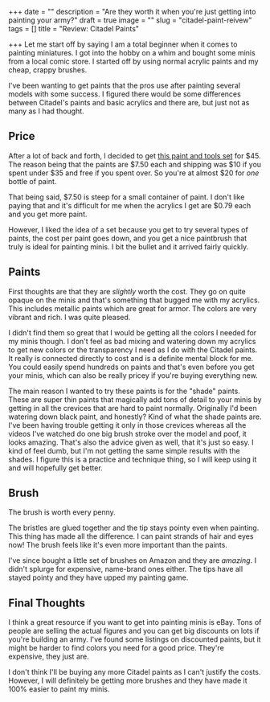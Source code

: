 +++
date = ""
description = "Are they worth it when you're just getting into painting your army?"
draft = true
image = ""
slug = "citadel-paint-reivew"
tags = []
title = "Review: Citadel Paints"

+++
Let me start off by saying I am a total beginner when it comes to painting miniatures. I got into the hobby on a whim and bought some minis from a local comic store. I started off by using normal acrylic paints and my cheap, crappy brushes.

I've been wanting to get paints that the pros use after painting several models with some success. I figured there would be some differences between Citadel's paints and basic acrylics and there are, but just not as many as I had thought.

## Price

After a lot of back and forth, I decided to get [this paint and tools set](https://www.games-workshop.com/en-US/40k-Paint-and-Tool-Set-EN-ES-2020) for $45. The reason being that the paints are $7.50 each and shipping was $10 if you spent under $35 and free if you spent over. So you're at almost $20 for _one_ bottle of paint.

That being said, $7.50 is steep for a small container of paint. I don't like paying that and it's difficult for me when the acrylics I get are $0.79 each and you get more paint.

However, I liked the idea of a set because you get to try several types of paints, the cost per paint goes down, and you get a nice paintbrush that truly is ideal for painting minis. I bit the bullet and it arrived fairly quickly.

## Paints

First thoughts are that they are _slightly_ worth the cost. They go on quite opaque on the minis and that's something that bugged me with my acrylics. This includes metallic paints which are great for armor. The colors are very vibrant and rich. I was quite pleased.

I didn't find them so great that I would be getting all the colors I needed for my minis though. I don't feel as bad mixing and watering down my acrylics to get new colors or the transparency I need as I do with the Citadel paints. It really is connected directly to cost and is a definite mental block for me. You could easily spend hundreds on paints and that's even before you get your minis, which can also be really pricey if you're buying everything new.

The main reason I wanted to try these paints is for the "shade" paints. These are super thin paints that magically add tons of detail to your minis by getting in all the crevices that are hard to paint normally. Originally I'd been watering down black paint, and honestly? Kind of what the shade paints are. I've been having trouble getting it only in those crevices whereas all the videos I've watched do one big brush stroke over the model and poof, it looks amazing. That's also the advice given as well, that it's just so easy. I kind of feel dumb, but I'm not getting the same simple results with the shades. I figure this is a practice and technique thing, so I will keep using it and will hopefully get better.

## Brush

The brush is worth every penny.

The bristles are glued together and the tip stays pointy even when painting. This thing has made all the difference. I can paint strands of hair and eyes now! The brush feels like it's even more important than the paints.

I've since bought a little set of brushes on Amazon and they are _amazing_. I didn't splurge for expensive, name-brand ones either. The tips have all stayed pointy and they have upped my painting game.

## Final Thoughts

I think a great resource if you want to get into painting minis is eBay. Tons of people are selling the actual figures and you can get big discounts on lots if you're building an army. I've found some listings on discounted paints, but it might be harder to find colors you need for a good price. They're expensive, they just are.

I don't think I'll be buying any more Citadel paints as I can't justify the costs. However, I will definitely be getting more brushes and they have made it 100% easier to paint my minis.